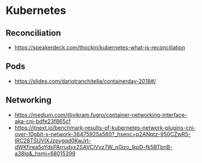 # Kubernetes

## Reconciliation

* https://speakerdeck.com/thockin/kubernetes-what-is-reconciliation

## Pods

* https://slides.com/dariotranchitella/containerday-2018#/

## Networking

* https://medium.com/@vikram.fugro/container-networking-interface-aka-cni-bdfe23f865cf
* https://itnext.io/benchmark-results-of-kubernetes-network-plugins-cni-over-10gbit-s-network-36475925a560?_hsenc=p2ANqtz-950CZwR5-IRC28TSUVlXJzpygqd0KwJrt-dWKfirea5oYdsPArrudyx2SAVCiVvz7W_n0izo_IkpD-fk5BTbnB-a38lg&_hsmi=68015399